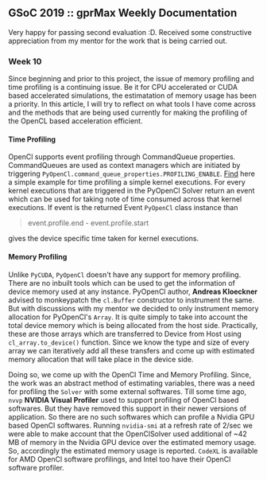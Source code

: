 ## GSoC 2019 :: gprMax Weekly Documentation

Very happy for passing second evaluation :D. Received some constructive appreciation from my mentor for the work that is being carried out. 

### Week 10

Since beginning and prior to this project, the issue of memory profiling and time profiling is a continuing issue. Be it for CPU accelerated or CUDA based accelerated simulations, the estimatation of memory usage has been a priority. In this article, I will try to reflect on what tools I have come across and the methods that are being used currently for making the profiling of the OpenCL based acceleration efficient.

#### Time Profiling

OpenCl supports event profiling through CommandQueue properties. CommandQueues are used as context managers which are initiated by triggering `PyOpenCl.command_queue_properties.PROFILING_ENABLE`. [Find](https://github.com/benshope/PyOpenCL-Tutorial/blob/master/030_timing.py) here a simple example for time profiling a simple kernel executions. For every kernel executions that are triggered in the PyOpenCl Solver return an event which can be used for taking note of time consumed across that kernel executions. If event is the returned Event `PyOpenCl` class instance than 
>event.profile.end - event.profile.start

gives the device specific time taken for kernel executions. 

#### Memory Profiling

Unlike `PyCUDA`, `PyOpenCl` doesn't have any support for memory profiling. There are no inbuilt tools which can be used to get the information of device memory used at any instance. PyOpenCl author, **Andreas Kloeckner** advised to monkeypatch the `cl.Buffer` constructor to instrument the same. But with discussions with my mentor we decided to only instrument memory allocation for PyOpenCl's `Array`. It is quite simply to take into account the total device memory which is being allocated from the host side. Practically, these are those arrays which are transferred to Device from Host using `cl_array.to_device()` function. Since we know the type and size of every array we can iteratively add all these transfers and come up with estimated memory allocation that will take place in the device side. 

Doing so, we come up with the OpenCl Time and Memory Profiling. Since, the work was an abstract method of estimating variables, there was a need for profiling the `Solver` with some external softwares. Till some time ago, `nvvp` **NVIDIA Visual Profiler** used to support profiling of OpenCl based softwares. But they have removed this support in their newer versions of application. So there are no such softwares which can profile a Nvidia GPU based OpenCl softwares. Running `nvidia-smi` at a refresh rate of 2/sec we were able to make account that the OpenClSolver used additional of ~42 MB of memory in the Nvidia GPU device over the estimated memory usage. So, accordingly the estimated memory usage is reported. `CodeXL` is available for AMD OpenCl software profilings, and Intel too have their OpenCl software profiler. 
